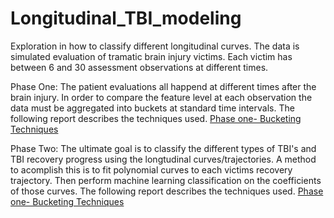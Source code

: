 # Longitudinal_TBI_modeling
Exploration in how to classify different longitudinal curves. The data is simulated evaluation of tramatic brain injury victims. Each victim has between 6 and 30 assessment observations at different times.

Phase One: 
The patient evaluations all happend at different times after the brain injury. In order to compare the feature level at each observation the data must be aggregated into buckets at standard time intervals. The following report describes the techniques used.
<a href="reports/Research_progress_on_simulated_data_(2-5-17).pdf">Phase one- Bucketing Techniques</a>


Phase Two:
The ultimate goal is to classify the different types of TBI's and TBI recovery progress using the longtudinal curves/trajectories. A method to acomplish this is to fit polynomial curves to each victims recovery trajectory. Then perform machine learning classification on the coefficients of those curves. The following report describes the techniques used.
<a href="reports/Research_progress_(2-12-17).pdf">Phase one- Bucketing Techniques</a>

